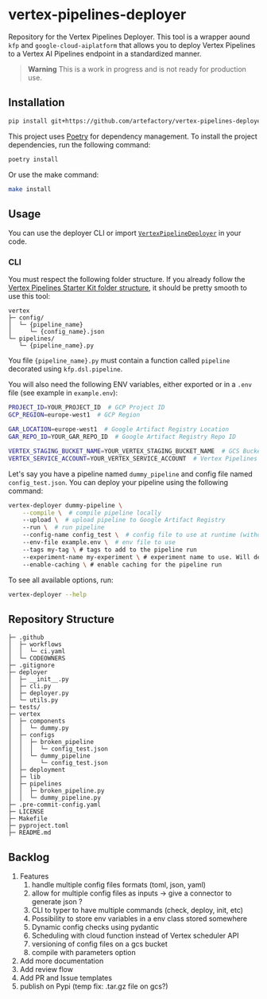 # vertex-pipelines-deployer

Repository for the Vertex Pipelines Deployer. This tool is a wrapper aound `kfp` and `google-cloud-aiplatform` that allows you to deploy Vertex Pipelines to a Vertex AI Pipelines endpoint in a standardized manner.

> **Warning**
> This is a work in progress and is not ready for production use.


## Installation

```bash
pip install git+https://github.com/artefactory/vertex-pipelines-deployer.git@develop
```

This project uses [Poetry](https://python-poetry.org/) for dependency management. To install the project dependencies, run the following command:

```bash
poetry install
```

Or use the make command:
```bash
make install
```

## Usage

You can use the deployer CLI or import [`VertexPipelineDeployer`](deployer/deployer.py) in your code.

### CLI

You must respect the following folder structure. If you already follow the
[Vertex Pipelines Starter Kit folder structure](https://github.com/artefactory/vertex-pipeline-starter-kit),
it should be pretty smooth to use this tool:

```
vertex
├─ config/
│  └─ {pipeline_name}
│     └─ {config_name}.json
└─ pipelines/
   └─ {pipeline_name}.py
```

You file `{pipeline_name}.py` must contain a function called `pipeline` decorated using `kfp.dsl.pipeline`.

You will also need the following ENV variables, either exported or in a `.env` file (see example in `example.env`):

```bash
PROJECT_ID=YOUR_PROJECT_ID  # GCP Project ID
GCP_REGION=europe-west1  # GCP Region

GAR_LOCATION=europe-west1  # Google Artifact Registry Location
GAR_REPO_ID=YOUR_GAR_REPO_ID  # Google Artifact Registry Repo ID

VERTEX_STAGING_BUCKET_NAME=YOUR_VERTEX_STAGING_BUCKET_NAME  # GCS Bucket for Vertex Pipelines staging
VERTEX_SERVICE_ACCOUNT=YOUR_VERTEX_SERVICE_ACCOUNT  # Vertex Pipelines Service Account
```

Let's say you have a pipeline named `dummy_pipeline` and config file named `config_test.json`. You can deploy your pipeline using the following command:

```bash
vertex-deployer dummy-pipeline \
    --compile \  # compile pipeline locally
    --upload \  # upload pipeline to Google Artifact Registry
    --run \  # run pipeline
    --config-name config_test \  # config file to use at runtime (without extension) to fill parameter_values
    --env-file example.env \  # env file to use
    --tags my-tag \ # tags to add to the pipeline run
    --experiment-name my-experiment \ # experiment name to use. Will default to {pipeline_name}-experiment if not provided
    --enable-caching \ # enable caching for the pipeline run
```

To see all available options, run:

```bash
vertex-deployer --help
```

## Repository Structure

```
├─ .github
│  ├─ workflows
│  │  └─ ci.yaml
│  └─ CODEOWNERS
├─ .gitignore
├─ deployer
│  ├─ __init__.py
│  ├─ cli.py
│  ├─ deployer.py
│  └─ utils.py
├─ tests/
├─ vertex
│  ├─ components
│  │  └─ dummy.py
│  ├─ configs
│  │  ├─ broken_pipeline
│  │  │  └─ config_test.json
│  │  └─ dummy_pipeline
│  │     └─ config_test.json
│  ├─ deployment
│  ├─ lib
│  ├─ pipelines
│  │  ├─ broken_pipeline.py
│  │  └─ dummy_pipeline.py
├─ .pre-commit-config.yaml
├─ LICENSE
├─ Makefile
├─ pyproject.toml
├─ README.md
```



## Backlog
1. Features
    1. handle multiple config files formats (toml, json, yaml)
    2. allow for multiple config files as inputs -> give a connector to generate json ?
    3. CLI to typer to have multiple commands (check, deploy, init, etc)
    4. Possibility to store env variables in a env class stored somewhere
    5. Dynamic config checks using pydantic
    6. Scheduling with cloud function instead of Vertex scheduler API
    7. versioning of config files on a gcs bucket
    8. compile with parameters option
2. Add more documentation
3. Add review flow
4. Add PR and Issue templates
5. publish on Pypi (temp fix: .tar.gz file on gcs?)
